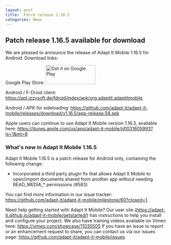 ```yaml
---
layout: post
title:  Patch release 1.16.5
categories: News
---
```


## Patch release 1.16.5 available for download

We are pleased to announce the release of Adapt It Mobile 1.16.5 for Android. Download links:

Google Play Store: <a href='https://play.google.com/store/apps/details?id=org.adaptit.adaptitmobile'><img alt='Get it on Google Play' height='60' width='155' src='https://play.google.com/intl/en_us/badges/images/generic/en_badge_web_generic.png'/></a>

Android / F-Droid client: https://apt.izzysoft.de/fdroid/index/apk/org.adaptit.adaptitmobile

Android / APK for sideloading: https://github.com/adapt-it/adapt-it-mobile/releases/download/v1.16.5/app-release.58.apk

Apple users can continue to use Adapt It Mobile version 1.16.3, available here: https://itunes.apple.com/us/app/adapt-it-mobile/id1031605993?ls=1&mt=8

### What's new in Adapt It Mobile 1.16.5

Adapt It Mobile 1.16.5 is a patch release for Android only, containing the following change:

* Incorporated a third party plugin fix that allows Adapt It Mobile to open/import documents shared from another app without needing READ_MEDIA_* permissions (#583)

You can find more information in our issue tracker: https://github.com/adapt-it/adapt-it-mobile/milestone/60?closed=1.

Need help getting started with Adapt It Mobile? Our user site (https://adapt-it.github.io/adapt-it-mobile/getstarted/) has instructions to help you install and configure your project. We also have training videos available on Vimeo here: https://vimeo.com/showcase/11035505
If you have an issue to report or an enhancement request to share, you can contact us via our issues page: https://github.com/adapt-it/adapt-it-mobile/issues
